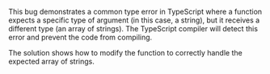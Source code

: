 This bug demonstrates a common type error in TypeScript where a function expects a specific type of argument (in this case, a string), but it receives a different type (an array of strings). The TypeScript compiler will detect this error and prevent the code from compiling.

The solution shows how to modify the function to correctly handle the expected array of strings.